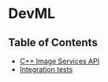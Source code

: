 # DevML

## Table of Contents

- [C++ Image Services API](image_services/ImageServices.Api)
- [Integration tests](IntegrationTests/IntegrationTests/)
